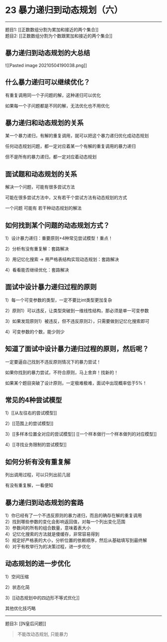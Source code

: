 # 23 暴力递归到动态规划（六）

---

题目1: [[正数数组分割为累加和接近的两个集合]]    
题目2: [[正数数组分割为个数跟累加和接近的两个集合]]    

## 暴力递归到动态规划的大总结
![[Pasted image 20210504190038.png]]


## 什么暴力递归可以继续优化？

有重复调用同一个子问题的解，这种递归可以优化

如果每一个子问题都是不同的解，无法优化也不用优化


## 暴力递归和动态规划的关系
某一个暴力递归，有解的重复调用，就可以把这个暴力递归优化成动态规划

任何动态规划问题，都一定对应着某一个有解的重复调用的暴力递归

但不是所有的暴力递归，都一定对应着动态规划


## 面试题和动态规划的关系
解决一个问题，可能有很多尝试方法

可能在很多尝试方法中，又有若干个尝试方法有动态规划的方式

一个问题   可能有   若干种动态规划的解法


## 如何找到某个问题的动态规划方式？
1）设计暴力递归：重要原则+4种常见尝试模型！重点！

2）分析有没有重复解：套路解决

3）用记忆化搜索 -> 用严格表结构实现动态规划：套路解决

4）看看能否继续优化：套路解决

## 面试中设计暴力递归过程的原则
1）每一个可变参数的类型，一定不要比int类型更加复杂

2）原则1）可以违反，让类型突破到一维线性结构，那必须是单一可变参数

3）如果发现原则1）被违反，但不违反原则2），只需要做到记忆化搜索即可

4）可变参数的个数，能少则少

## 知道了面试中设计暴力递归过程的原则，然后呢？
一定要逼自己找到不违反原则情况下的暴力尝试！

如果你找到的暴力尝试，不符合原则，马上舍弃！找新的！

如果某个题目突破了设计原则，一定极难极难，面试中出现概率低于5%！

## 常见的4种尝试模型

1）[[从左往右的尝试模型]]

2）[[范围上的尝试模型]]

3）[[多样本位置全对应的尝试模型]] [[一个样本做行一个样本做列的对应模型]]

4）[[寻找业务限制的尝试模型]]

## 如何分析有没有重复解

列出调用过程，可以只列出前几层

有没有重复解，一看便知

## 暴力递归到动态规划的套路

1）你已经有了一个不违反原则的暴力递归，而且的确存在解的重复调用  
2）找到哪些参数的变化会影响返回值，对每一个列出变化范围  
3）参数间的所有的组合数量，意味着表大小  
4）记忆化搜索的方法就是傻缓存，非常容易得到  
5）规定好严格表的大小，分析位置的依赖顺序，然后从基础填写到最终解  
6）对于有枚举行为的决策过程，进一步优化  


## 动态规划的进一步优化
1）空间压缩

2）状态化简

3）[[动态规划中的四边形不等式优化]]

其他优化技巧略

---

题目3: [[N皇后问题]]
>不能改动态规划, 只能暴力
